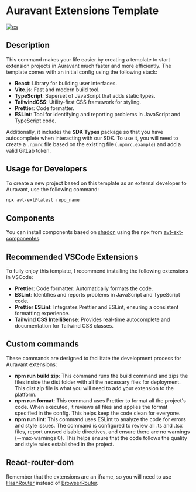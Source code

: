 # Auravant Extensions Template

[![es](https://img.shields.io/badge/lang-es-blue.svg)](./README.md)

## Description

This command makes your life easier by creating a template to start extension projects in Auravant much faster and more efficiently. The template comes with an initial config using the following stack:

- **React**: Library for building user interfaces.
- **Vite.js**: Fast and modern build tool.
- **TypeScript**: Superset of JavaScript that adds static types.
- **TailwindCSS**: Utility-first CSS framework for styling.
- **Prettier**: Code formatter.
- **ESLint**: Tool for identifying and reporting problems in JavaScript and TypeScript code.

Additionally, it includes the **SDK Types** package so that you have autocomplete when interacting with our SDK. To use it, you will need to create a `.npmrc` file based on the existing file (`.npmrc.example`) and add a valid GitLab token.

## Usage for Developers

To create a new project based on this template as an external developer to Auravant, use the following command:

```bash
npx avt-ext@latest repo_name
```

## Components

You can install components based on [shadcn](https://ui.shadcn.com/) using the npx from [avt-ext-componentes](https://www.npmjs.com/package/avt-ext-components).

## Recommended VSCode Extensions

To fully enjoy this template, I recommend installing the following extensions in VSCode:

- **Prettier**: Code formatter: Automatically formats the code.
- **ESLint**: Identifies and reports problems in JavaScript and TypeScript code.
- **Prettier ESLint**: Integrates Prettier and ESLint, ensuring a consistent formatting experience.
- **Tailwind CSS IntelliSense**: Provides real-time autocomplete and documentation for Tailwind CSS classes.

## Custom commands

These commands are designed to facilitate the development process for Auravant extensions:

- **npm run build:zip**: This command runs the build command and zips the files inside the dist folder with all the necessary files for deployment. This dist.zip file is what you will need to add your extension to the platform.
- **npm run format**: This command uses Prettier to format all the project's code. When executed, it reviews all files and applies the format specified in the config. This helps keep the code clean for everyone.
- **npm run lint**: This command uses ESLint to analyze the code for errors and style issues. The command is configured to review all .ts and .tsx files, report unused disable directives, and ensure there are no warnings (--max-warnings 0). This helps ensure that the code follows the quality and style rules established in the project.

## React-router-dom

Remember that the extensions are an iframe, so you will need to use [HashRouter](https://reactrouter.com/en/main/router-components/hash-router) instead of [BrowserRouter](https://reactrouter.com/en/main/router-components/browser-router).